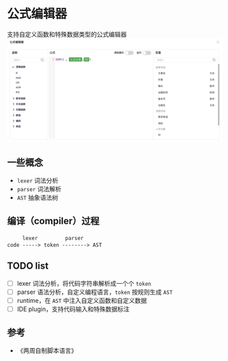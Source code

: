 # 公式编辑器

支持自定义函数和特殊数据类型的公式编辑器
![公式编辑器](./assets/formula-target.png)

## 一些概念

- `lexer` 词法分析
- `parser` 词法解析
- `AST` 抽象语法树

## 编译（compiler）过程

```
     lexer         parser
code -----> token --------> AST
```

## TODO list

- [ ] lexer 词法分析，将代码字符串解析成一个个 `token`
- [ ] parser 语法分析，自定义编程语言，`token` 按规则生成 `AST`
- [ ] runtime，在 `AST` 中注入自定义函数和自定义数据
- [ ] IDE plugin，支持代码输入和特殊数据标注

## 参考

- 《两周自制脚本语言》
